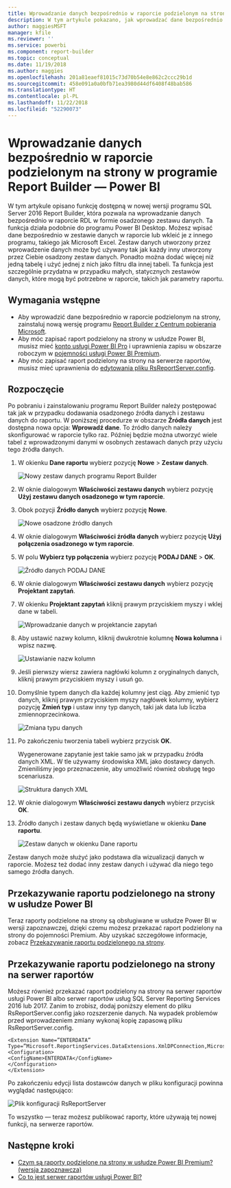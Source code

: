 ```yaml
---
title: Wprowadzanie danych bezpośrednio w raporcie podzielonym na strony w programie Report Builder
description: W tym artykule pokazano, jak wprowadzać dane bezpośrednio w raporcie podzielonym na strony w programie Report Builder.
author: maggiesMSFT
manager: kfile
ms.reviewer: ''
ms.service: powerbi
ms.component: report-builder
ms.topic: conceptual
ms.date: 11/19/2018
ms.author: maggies
ms.openlocfilehash: 201a81eaef81015c73d70b54e8e862c2ccc29b1d
ms.sourcegitcommit: 458e091a0a0bfb71ea3980d44df6408f48bab586
ms.translationtype: HT
ms.contentlocale: pl-PL
ms.lasthandoff: 11/22/2018
ms.locfileid: "52290073"
---
```

# <a name="enter-data-directly-in-a-paginated-report-in-report-builder---power-bi"></a>Wprowadzanie danych bezpośrednio w raporcie podzielonym na strony w programie Report Builder — Power BI

W tym artykule opisano funkcję dostępną w nowej wersji programu SQL Server 2016 Report Builder, która pozwala na wprowadzanie danych bezpośrednio w raporcie RDL w formie osadzonego zestawu danych.  Ta funkcja działa podobnie do programu Power BI Desktop. Możesz wpisać dane bezpośrednio w zestawie danych w raporcie lub wkleić je z innego programu, takiego jak Microsoft Excel. Zestaw danych utworzony przez wprowadzenie danych może być używany tak jak każdy inny utworzony przez Ciebie osadzony zestaw danych. Ponadto można dodać więcej niż jedną tabelę i użyć jednej z nich jako filtru dla innej tabeli. Ta funkcja jest szczególnie przydatna w przypadku małych, statycznych zestawów danych, które mogą być potrzebne w raporcie, takich jak parametry raportu.
 
## <a name="prerequisites"></a>Wymagania wstępne

- Aby wprowadzić dane bezpośrednio w raporcie podzielonym na strony, zainstaluj nową wersję programu [Report Builder z Centrum pobierania Microsoft](https://www.microsoft.com/download/details.aspx?id=53613). 
- Aby móc zapisać raport podzielony na strony w usłudze Power BI, musisz mieć [konto usługi Power BI Pro](service-self-service-signup-for-power-bi.md) i uprawnienia zapisu w obszarze roboczym w [pojemności usługi Power BI Premium](service-premium.md).
- Aby móc zapisać raport podzielony na strony na serwerze raportów, musisz mieć uprawnienia do [edytowania pliku RsReportServer.config](#upload-the-paginated-report-to-a-report-server).

## <a name="get-started"></a>Rozpoczęcie

Po pobraniu i zainstalowaniu programu Report Builder należy postępować tak jak w przypadku dodawania osadzonego źródła danych i zestawu danych do raportu. W poniższej procedurze w obszarze **Źródła danych** jest dostępna nowa opcja: **Wprowadź dane**.  To źródło danych należy skonfigurować w raporcie tylko raz. Później będzie można utworzyć wiele tabel z wprowadzonymi danymi w osobnych zestawach danych przy użyciu tego źródła danych.

1. W okienku **Dane raportu** wybierz pozycję **Nowe**  >  **Zestaw danych**.

    ![Nowy zestaw danych programu Report Builder](media/paginated-reports-enter-data/paginated-new-dataset.png)

1. W oknie dialogowym **Właściwości zestawu danych** wybierz pozycję **Użyj zestawu danych osadzonego w tym raporcie**.

1. Obok pozycji **Źródło danych** wybierz pozycję **Nowe**.

    ![Nowe osadzone źródło danych](media/paginated-reports-enter-data/paginated-new-data-source.png)

1. W oknie dialogowym **Właściwości źródła danych** wybierz pozycję **Użyj połączenia osadzonego w tym raporcie**.
2. W polu **Wybierz typ połączenia** wybierz pozycję **PODAJ DANE**  >  **OK**.

    ![Źródło danych PODAJ DANE](media/paginated-reports-enter-data/paginated-data-source-properties-enter-data.png)

1. W oknie dialogowym **Właściwości zestawu danych** wybierz pozycję **Projektant zapytań**.
2. W okienku **Projektant zapytań** kliknij prawym przyciskiem myszy i wklej dane w tabeli.

    ![Wprowadzanie danych w projektancie zapytań](media/paginated-reports-enter-data/paginated-enter-data.png)

1. Aby ustawić nazwy kolumn, kliknij dwukrotnie kolumnę **Nowa kolumna** i wpisz nazwę.

    ![Ustawianie nazw kolumn](media/paginated-reports-enter-data/paginated-column-name.png)

1. Jeśli pierwszy wiersz zawiera nagłówki kolumn z oryginalnych danych, kliknij prawym przyciskiem myszy i usuń go.
    
9. Domyślnie typem danych dla każdej kolumny jest ciąg. Aby zmienić typ danych, kliknij prawym przyciskiem myszy nagłówek kolumny, wybierz pozycję **Zmień typ** i ustaw inny typ danych, taki jak data lub liczba zmiennoprzecinkowa.

    ![Zmiana typu danych](media/paginated-reports-enter-data/paginated-data-type.png)

1. Po zakończeniu tworzenia tabeli wybierz przycisk **OK**.  

    Wygenerowane zapytanie jest takie samo jak w przypadku źródła danych XML. W tle używamy środowiska XML jako dostawcy danych.  Zmieniliśmy jego przeznaczenie, aby umożliwić również obsługę tego scenariusza.

    ![Struktura danych XML](media/paginated-reports-enter-data/paginated-xml-data.png)

12. W oknie dialogowym **Właściwości zestawu danych** wybierz przycisk **OK**.

13. Źródło danych i zestaw danych będą wyświetlane w okienku **Dane raportu**.

    ![Zestaw danych w okienku Dane raportu](media/paginated-reports-enter-data/paginated-report-data-pane.png)

Zestaw danych może służyć jako podstawa dla wizualizacji danych w raporcie. Możesz też dodać inny zestaw danych i używać dla niego tego samego źródła danych.

## <a name="upload-the-paginated-report-to-the-power-bi-service"></a>Przekazywanie raportu podzielonego na strony w usłudze Power BI

Teraz raporty podzielone na strony są obsługiwane w usłudze Power BI w wersji zapoznawczej, dzięki czemu możesz przekazać raport podzielony na strony do pojemności Premium. Aby uzyskać szczegółowe informacje, zobacz [Przekazywanie raportu podzielonego na strony](paginated-reports-save-to-power-bi-service.md#upload-a-paginated-report).

## <a name="upload-the-paginated-report-to-a-report-server"></a>Przekazywanie raportu podzielonego na strony na serwer raportów

Możesz również przekazać raport podzielony na strony na serwer raportów usługi Power BI albo serwer raportów usług SQL Server Reporting Services 2016 lub 2017. Zanim to zrobisz, dodaj poniższy element do pliku RsReportServer.config jako rozszerzenie danych. Na wypadek problemów przed wprowadzeniem zmiany wykonaj kopię zapasową pliku RsReportServer.config.

```
<Extension Name=”ENTERDATA” Type=”Microsoft.ReportingServices.DataExtensions.XmlDPConnection,Microsoft.ReportingServices.DataExtensions”>
<Configuration>
<ConfigName>ENTERDATA</ConfigName>
</Configuration>
</Extension>
```

Po zakończeniu edycji lista dostawców danych w pliku konfiguracji powinna wyglądać następująco:

![Plik konfiguracji RsReportServer](media/paginated-reports-enter-data/paginated-rsreportserver-config-file.png)

To wszystko — teraz możesz publikować raporty, które używają tej nowej funkcji, na serwerze raportów.

## <a name="next-steps"></a>Następne kroki

- [Czym są raporty podzielone na strony w usłudze Power BI Premium? (wersja zapoznawcza)](paginated-reports-report-builder-power-bi.md)
- [Co to jest serwer raportów usługi Power BI?](report-server/get-started.md)
